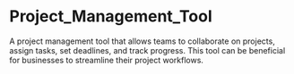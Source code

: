 # Project_Management_Tool
A project management tool that allows teams to collaborate on projects, assign tasks, set deadlines, and track progress. This tool can be beneficial for businesses to streamline their project workflows.
